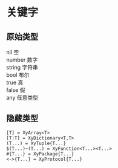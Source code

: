 # 关键字
## 原始类型
nil 空  
number 数字  
string 字符串  
bool 布尔  
true 真  
false 假  
any 任意类型  

## 隐藏类型
    [T] = XyArray<T>
    [T:T] = XyDictionary<T,T>
    (T...) = XyTuple{T...}
    $(T...)~(T...) = XyFunction<T...><T...>
    #{T...} = XyPackage{T...}
    <->{T...} = XyProtocol{T...}